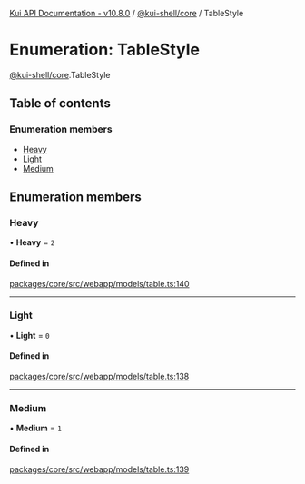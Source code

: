 [Kui API Documentation - v10.8.0](../README.md) / [@kui-shell/core](../modules/kui_shell_core.md) / TableStyle

# Enumeration: TableStyle

[@kui-shell/core](../modules/kui_shell_core.md).TableStyle

## Table of contents

### Enumeration members

- [Heavy](kui_shell_core.TableStyle.md#heavy)
- [Light](kui_shell_core.TableStyle.md#light)
- [Medium](kui_shell_core.TableStyle.md#medium)

## Enumeration members

### Heavy

• **Heavy** = `2`

#### Defined in

[packages/core/src/webapp/models/table.ts:140](https://github.com/mra-ruiz/kui/blob/27e887ab4/packages/core/src/webapp/models/table.ts#L140)

---

### Light

• **Light** = `0`

#### Defined in

[packages/core/src/webapp/models/table.ts:138](https://github.com/mra-ruiz/kui/blob/27e887ab4/packages/core/src/webapp/models/table.ts#L138)

---

### Medium

• **Medium** = `1`

#### Defined in

[packages/core/src/webapp/models/table.ts:139](https://github.com/mra-ruiz/kui/blob/27e887ab4/packages/core/src/webapp/models/table.ts#L139)
